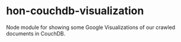 # hon-couchdb-visualization
Node module for showing some Google Visualizations of our crawled documents in CouchDB.
